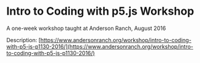 # Intro to Coding with p5.js Workshop 

A one-week workshop taught at Anderson Ranch, August 2016

Description: [https://www.andersonranch.org/workshop/intro-to-coding-with-p5-js-p1130-2016/](https://www.andersonranch.org/workshop/intro-to-coding-with-p5-js-p1130-2016/)
